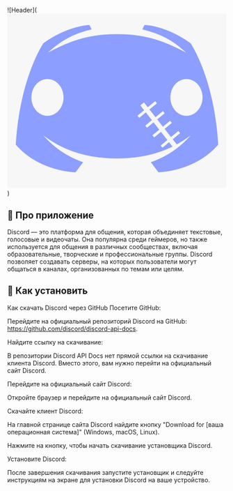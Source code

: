 ![Header](![alt text](image-1.png))



## 📖 Про приложение

Discord — это платформа для общения, которая объединяет текстовые, голосовые и видеочаты. Она популярна среди геймеров, но также используется для общения в различных сообществах, включая образовательные, творческие и профессиональные группы. Discord позволяет создавать серверы, на которых пользователи могут общаться в каналах, организованных по темам или целям.

## 🚀 Как установить

Как скачать Discord через GitHub
Посетите GitHub:

Перейдите на официальный репозиторий Discord на GitHub: https://github.com/discord/discord-api-docs.

Найдите ссылку на скачивание:

В репозитории Discord API Docs нет прямой ссылки на скачивание клиента Discord. Вместо этого, вам нужно перейти на официальный сайт Discord.

Перейдите на официальный сайт Discord:

Откройте браузер и перейдите на официальный сайт Discord.

Скачайте клиент Discord:

На главной странице сайта Discord найдите кнопку "Download for [ваша операционная система]" (Windows, macOS, Linux).

Нажмите на кнопку, чтобы начать скачивание установщика Discord.

Установите Discord:

После завершения скачивания запустите установщик и следуйте инструкциям на экране для установки Discord на ваше устройство.